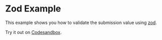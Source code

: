 # Zod Example

This example shows you how to validate the submission value using [zod](https://github.com/colinhacks/zod).

<!-- sandbox src="/docs/examples/zod" -->

Try it out on [Codesandbox](https://codesandbox.io/s/github/edmundhung/conform/tree/main/docs/examples/zod).

<!-- /sandbox -->
